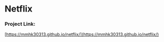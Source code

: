 # Netflix

### Project Link:

[https://mmhk30313.github.io/netflix/](https://mmhk30313.github.io/netflix/)
